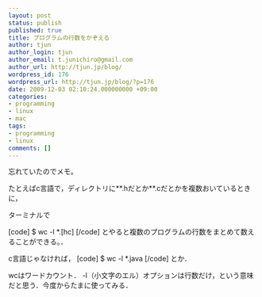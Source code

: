 ```yaml
---
layout: post
status: publish
published: true
title: プログラムの行数をかぞえる
author: tjun
author_login: tjun
author_email: t.junichiro@gmail.com
author_url: http://tjun.jp/blog/
wordpress_id: 176
wordpress_url: http://tjun.jp/blog/?p=176
date: 2009-12-03 02:10:24.000000000 +09:00
categories:
- programming
- linux
- mac
tags:
- programming
- linux
comments: []
---
```

忘れていたのでメモ。

たとえばc言語で，ディレクトリに**.hだとか**.cだとかを複数おいているときに，

ターミナルで

[code]
$ wc -l *.[hc]
[/code]
とやると複数のプログラムの行数をまとめて数えることができる。．

c言語じゃなければ，
[code]
$ wc -l *.java
[/code]
とか．

wcはワードカウント． -l（小文字のエル）オプションは行数だけ，という意味だと思う．今度からたまに使ってみる．
